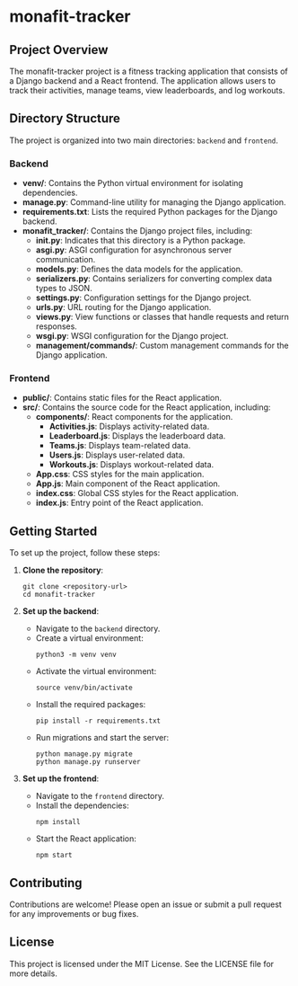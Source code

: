 # monafit-tracker

## Project Overview
The monafit-tracker project is a fitness tracking application that consists of a Django backend and a React frontend. The application allows users to track their activities, manage teams, view leaderboards, and log workouts.

## Directory Structure
The project is organized into two main directories: `backend` and `frontend`.

### Backend
- **venv/**: Contains the Python virtual environment for isolating dependencies.
- **manage.py**: Command-line utility for managing the Django application.
- **requirements.txt**: Lists the required Python packages for the Django backend.
- **monafit_tracker/**: Contains the Django project files, including:
  - **__init__.py**: Indicates that this directory is a Python package.
  - **asgi.py**: ASGI configuration for asynchronous server communication.
  - **models.py**: Defines the data models for the application.
  - **serializers.py**: Contains serializers for converting complex data types to JSON.
  - **settings.py**: Configuration settings for the Django project.
  - **urls.py**: URL routing for the Django application.
  - **views.py**: View functions or classes that handle requests and return responses.
  - **wsgi.py**: WSGI configuration for the Django project.
  - **management/commands/**: Custom management commands for the Django application.

### Frontend
- **public/**: Contains static files for the React application.
- **src/**: Contains the source code for the React application, including:
  - **components/**: React components for the application.
    - **Activities.js**: Displays activity-related data.
    - **Leaderboard.js**: Displays the leaderboard data.
    - **Teams.js**: Displays team-related data.
    - **Users.js**: Displays user-related data.
    - **Workouts.js**: Displays workout-related data.
  - **App.css**: CSS styles for the main application.
  - **App.js**: Main component of the React application.
  - **index.css**: Global CSS styles for the React application.
  - **index.js**: Entry point of the React application.

## Getting Started
To set up the project, follow these steps:

1. **Clone the repository**:
   ```
   git clone <repository-url>
   cd monafit-tracker
   ```

2. **Set up the backend**:
   - Navigate to the `backend` directory.
   - Create a virtual environment:
     ```
     python3 -m venv venv
     ```
   - Activate the virtual environment:
     ```
     source venv/bin/activate
     ```
   - Install the required packages:
     ```
     pip install -r requirements.txt
     ```
   - Run migrations and start the server:
     ```
     python manage.py migrate
     python manage.py runserver
     ```

3. **Set up the frontend**:
   - Navigate to the `frontend` directory.
   - Install the dependencies:
     ```
     npm install
     ```
   - Start the React application:
     ```
     npm start
     ```

## Contributing
Contributions are welcome! Please open an issue or submit a pull request for any improvements or bug fixes.

## License
This project is licensed under the MIT License. See the LICENSE file for more details.